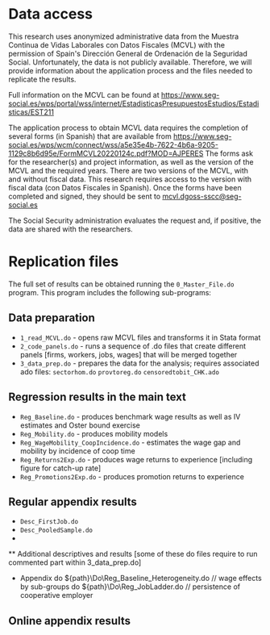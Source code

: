 

# Data access
This research uses anonymized administrative data from the Muestra Continua de Vidas Laborales con Datos Fiscales (MCVL) with the permission of Spain's Dirección General de Ordenación de la Seguridad Social.
Unfortunately, the data is not publicly available. Therefore, we will provide information about the application process and the files needed to replicate the results.

Full information on the MCVL can be found at https://www.seg-social.es/wps/portal/wss/internet/EstadisticasPresupuestosEstudios/Estadisticas/EST211

The application process to obtain MCVL data requires the completion of several forms (in Spanish) that are available from https://www.seg-social.es/wps/wcm/connect/wss/a5e35e4b-7622-4b6a-9205-1129c8b6d95e/FormMCVL20220124c.pdf?MOD=AJPERES
The forms ask for the researcher(s) and project information, as well as the version of the MCVL and the required years. 
There are two versions of the MCVL, with and without fiscal data. This research requires access to the version with fiscal data (con Datos Fiscales in Spanish).
Once the forms have been completed and signed, they should be sent to mcvl.dgoss-sscc@seg-social.es

The Social Security administration evaluates the request and, if positive, the data are shared with the researchers.


# Replication files
The full set of results can be obtained running the `0_Master_File.do` program. This program includes the following sub-programs:

## Data preparation
* `1_read_MCVL.do`          - opens raw MCVL files and transforms it in Stata format 
* `2_code_panels.do`        - runs a sequence of .do files that create different panels [firms, workers, jobs, wages] that will be merged together 
* `3_data_prep.do`          - prepares the data for the analysis; requires associated ado files: `sectorhom.do` `provtoreg.do` `censoredtobit_CHK.ado`

## Regression results in the main text 

* `Reg_Baseline.do` 				            - produces benchmark wage results as well as IV estimates and Oster bound exercise
* `Reg_Mobility.do`      				        - produces mobility models
* `Reg_WageMobility_CoopIncidence.do`   - estimates the wage gap and mobility by incidence of coop time
* `Reg_Returns2Exp.do`                  - produces wage returns to experience [including figure for catch-up rate]
* `Reg_Promotions2Exp.do`               - produces promotion returns to experience

## Regular appendix results
* `Desc_FirstJob.do`
* `Desc_PooledSample.do`
* 
** Additional descriptives and results [some of these do files require to run commented part within 3_data_prep.do]
* Appendix 
do ${path}\Do\Reg_Baseline_Heterogeneity.do     // wage effects by sub-groups 
do ${path}\Do\Reg_JobLadder.do                 // persistence of cooperative employer

## Online appendix results


